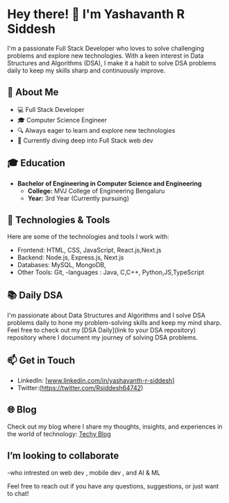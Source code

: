 
# Hey there! 👋 I'm Yashavanth R Siddesh

I'm a passionate Full Stack Developer who loves to solve challenging problems and explore new technologies. With a keen interest in Data Structures and Algorithms (DSA), I make it a habit to solve DSA problems daily to keep my skills sharp and continuously improve.

## 🚀 About Me

- 💻 Full Stack Developer
- 🎓 Computer Science Engineer
- 🔍 Always eager to learn and explore new technologies
- 🌱 Currently diving deep into Full Stack web dev

## 🎓 Education

- **Bachelor of Engineering in Computer Science and Engineering**
  - **College:** MVJ College of Engineering Bengaluru
  - **Year:** 3rd Year (Currently pursuing)

## 🔧 Technologies & Tools

Here are some of the technologies and tools I work with:

- Frontend: HTML, CSS, JavaScript, React.js,Next.js
- Backend: Node.js, Express.js, Next.js
- Databases: MySQL, MongoDB, 
- Other Tools: Git, 
-languages : Java, C,C++, Python,JS,TypeScript
## 📚 Daily DSA

I'm passionate about Data Structures and Algorithms and I solve DSA problems daily to hone my problem-solving skills and keep my mind sharp. Feel free to check out my [DSA Daily](link to your DSA repository) repository where I document my journey of solving DSA problems.

## 📫 Get in Touch

- LinkedIn: [www.linkedin.com/in/yashavanth-r-siddesh]
- Twitter:(https://twitter.com/Rsiddesh64742)


## 🌐 Blog

Check out my blog where I share my thoughts, insights, and experiences in the world of technology: [Techy Blog](https://techy-blog.onrender.com/)

## I’m looking to collaborate 

-who intrested on web dev , mobile dev , and AI & ML


Feel free to reach out if you have any questions, suggestions, or just want to chat! 
